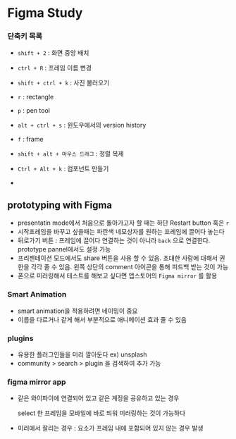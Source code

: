 # Figma Study

### 단축키 목록

- `shift + 2` : 화면 중앙 배치
- `ctrl + R` : 프레임 이름 변경
- `shift + ctrl + k` : 사진 불러오기
- `r` : rectangle
- `p` : pen tool
- `alt + ctrl + s` : 윈도우에서의 version history
- `f` : frame
- `shift + alt + 마우스 드래그` : 정렬 복제

- `Ctrl + Alt + k` : 컴포넌트 만들기
- 



## prototyping with Figma

- presentatin mode에서 처음으로 돌아가고자 할 때는 하단 Restart button 혹은 `r`
- 시작프레임을 바꾸고 싶을때는 파란색 네모상자를 원하는 프레임에 끌어다 놓는다 
- 뒤로가기 버튼 : 프레임에 끌어다 연결하는 것이 아니라 `back` 으로 연결한다. prototype pannel에서도 설정 가능
- 프리젠테이션 모드에서도 share 버튼을 사용 할 수 있음. 초대한 사람에 대해서 권한을 각각 줄 수 있음. 왼쪽 상단의 comment 아이콘을 통해 피드백 받는 것이 가능
- 폰으로 미러링해서 테스트를 해보고 싶다면 앱스토어의 `Figma mirror` 를 활용



### Smart Animation

- smart animation을 적용하려면 네이밍이 중요
- 이름을 다르거나 같게 해서 부분적으로 애니메이션 효과 줄 수 있음





### plugins 

- 유용한 플러그인들을 미리 깔아둔다 ex) unsplash
- community > search > plugin 을 검색하여 추가 가능







### figma mirror app

- 같은 와이파이에 연결되어 있고 같은 계정을 공유하고 있는 경우

  select 한 프레임을 모바일에 바로 띄워 미러링하는 것이 가능하다

- 미러에서 잘리는 경우 : 요소가 프레임 내에 포함되어 있지 않는 경우 발생